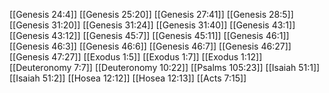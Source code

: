 [[Genesis 24:4]]
[[Genesis 25:20]]
[[Genesis 27:41]]
[[Genesis 28:5]]
[[Genesis 31:20]]
[[Genesis 31:24]]
[[Genesis 31:40]]
[[Genesis 43:1]]
[[Genesis 43:12]]
[[Genesis 45:7]]
[[Genesis 45:11]]
[[Genesis 46:1]]
[[Genesis 46:3]]
[[Genesis 46:6]]
[[Genesis 46:7]]
[[Genesis 46:27]]
[[Genesis 47:27]]
[[Exodus 1:5]]
[[Exodus 1:7]]
[[Exodus 1:12]]
[[Deuteronomy 7:7]]
[[Deuteronomy 10:22]]
[[Psalms 105:23]]
[[Isaiah 51:1]]
[[Isaiah 51:2]]
[[Hosea 12:12]]
[[Hosea 12:13]]
[[Acts 7:15]]
